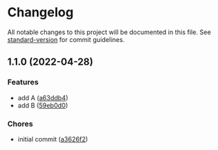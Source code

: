 # Changelog

All notable changes to this project will be documented in this file. See [standard-version](https://github.com/conventional-changelog/standard-version) for commit guidelines.

## 1.1.0 (2022-04-28)


### Features

* add A ([a63ddb4](https://github.com/bferrema/git-changelog-with-node/commit/a63ddb458d41bfdef84237d371604240762305c3))
* add B ([59eb0d0](https://github.com/bferrema/git-changelog-with-node/commit/59eb0d051b6dde4ec4b92f67ca3ce0a7ad0c293c))


### Chores

* initial commit ([a3626f2](https://github.com/bferrema/git-changelog-with-node/commit/a3626f230a891d369ab243313521e4189fc99320))
